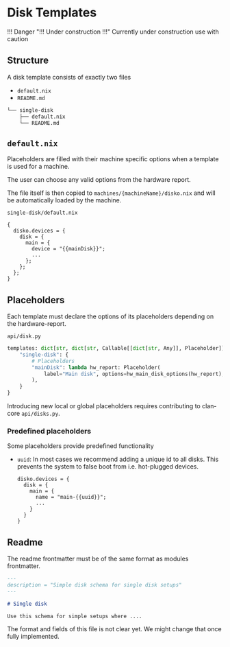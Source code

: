 # Disk Templates


!!! Danger "!!! Under construction !!!"
    Currently under construction use with caution


## Structure

A disk template consists of exactly two files

- `default.nix`
- `README.md`

```sh
└── single-disk
    ├── default.nix
    └── README.md
```

## `default.nix`

Placeholders are filled with their machine specific options when a template is used for a machine.

The user can choose any valid options from the hardware report.

The file itself is then copied to `machines/{machineName}/disko.nix` and will be automatically loaded by the machine.

`single-disk/default.nix`
```
{
  disko.devices = {
    disk = {
      main = {
        device = "{{mainDisk}}";
        ...
      };
    };
  };
}
```

## Placeholders

Each template must declare the options of its placeholders depending on the hardware-report.

`api/disk.py`
```py
templates: dict[str, dict[str, Callable[[dict[str, Any]], Placeholder]]] = {
    "single-disk": {
        # Placeholders
        "mainDisk": lambda hw_report: Placeholder(
            label="Main disk", options=hw_main_disk_options(hw_report), required=True
        ),
    }
}
```

Introducing new local or global placeholders requires contributing to clan-core `api/disks.py`.

### Predefined placeholders

Some placeholders provide predefined functionality

- `uuid`: In most cases we recommend adding a unique id to all disks. This prevents the system to false boot from i.e. hot-plugged devices.
    ```
    disko.devices = {
      disk = {
        main = {
          name = "main-{{uuid}}";
          ...
        }
      }
    }
    ```


## Readme

The readme frontmatter must be of the same format as modules frontmatter.

```markdown
---
description = "Simple disk schema for single disk setups"
---

# Single disk

Use this schema for simple setups where ....

```


The format and fields of this file is not clear yet. We might change that once fully implemented.